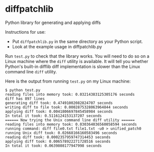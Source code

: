 # diffpatchlib
Python library for generating and applying diffs

Instructions for use:

* Put `diffpatchlib.py` in the same directory as your Python script.
* Look at the example usage in diffpatchlib.py

Run `test.py` to check that the library works. You will need to do so on a Linux machine where the `diff` utility is available. It will tell you whether Python's built-in difflib diff implementation is slower than the Linux command line `diff` utility.

Here is the output from running `test.py` on my Linux machine:

```
$ python test.py 
reading files into memory took: 0.03214383125305176 seconds
diff has 897 lines
generating diff took: 0.47491002082824707 seconds
writing diff to file took: 0.0002875328063964844 seconds
applying diff took: 0.0041806697845458984 seconds
In total it took: 0.5116124153137207 seconds
====== Now trying the Unix command line diff utility ======
reading files into memory took: 0.030364036560058594 seconds
running command: diff file0.txt file1.txt -u0 > unified_patch0
running Unix diff took: 0.02668166160583496 seconds
reading diff took: 0.0002357959747314453 seconds
applying diff took: 0.006578922271728516 seconds
In total it took: 0.0639808177947998 seconds
```
